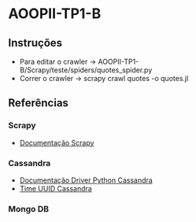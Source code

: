 # AOOPII-TP1-B

## Instruções

- Para editar o crawler -> AOOPII-TP1-B/Scrapy/teste/spiders/quotes_spider.py
- Correr o crawler -> scrapy crawl quotes -o quotes.jl

## Referências

### Scrapy

- [Documentação Scrapy](https://docs.scrapy.org/en/latest/intro/tutorial.html)

### Cassandra

- [Documentação Driver Python Cassandra](https://docs.datastax.com/en/developer/python-driver/3.25/getting_started)
- [Time UUID Cassandra](https://docs.datastax.com/en/cql-oss/3.3/cql/cql_reference/timeuuid_functions_r.html)

### Mongo DB
